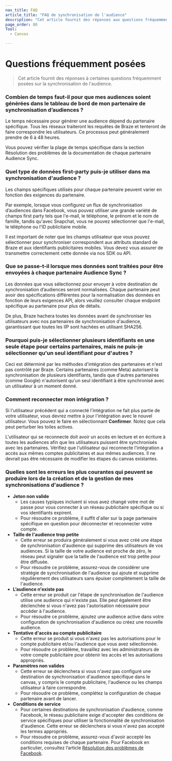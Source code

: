 ```yaml
---
nav_title: FAQ
article_title: "FAQ de synchronisation de l'audience"
description: "Cet article fournit des réponses aux questions fréquemment posées sur la synchronisation de l'audience."
page_order: 80
Tool:
  - Canvas

---
```


# Questions fréquemment posées

> Cet article fournit des réponses à certaines questions fréquemment posées sur la synchronisation de l'audience.

### Combien de temps faut-il pour que mes audiences soient générées dans le tableau de bord de mon partenaire de synchronisation d’audiences ?

Le temps nécessaire pour générer une audience dépend du partenaire spécifique. Tous les réseaux traiteront les requêtes de Braze et tenteront de faire correspondre les utilisateurs. Ce processus peut généralement prendre de 6 à 48 heures.

Vous pouvez vérifier la plage de temps spécifique dans la section Résolution des problèmes de la documentation de chaque partenaire Audience Sync.

### Quel type de données first-party puis-je utiliser dans ma synchronisation d'audience ?

Les champs spécifiques utilisés pour chaque partenaire peuvent varier en fonction des exigences du partenaire. 

Par exemple, lorsque vous configurez un flux de synchronisation d’audiences dans Facebook, vous pouvez utiliser une grande variété de champs first party tels que l'e-mail, le téléphone, le prénom et le nom de famille, tandis qu'avec Snapchat, vous ne pouvez sélectionner que l'e-mail, le téléphone ou l'ID publicitaire mobile. 

Il est important de noter que les champs utilisateur que vous pouvez sélectionner pour synchroniser correspondent aux attributs standard de Braze et aux identifiants publicitaires mobiles. Vous devez vous assurer de transmettre correctement cette donnée via nos SDK ou API. 

### Que se passe-t-il lorsque mes données sont traitées pour être envoyées à chaque partenaire Audience Sync ?

Les données que vous sélectionnez pour envoyer à votre destination de synchronisation d’audiences seront normalisées. Chaque partenaire peut avoir des spécifications différentes pour la normalisation des données en fonction de leurs exigences API, alors veuillez consulter chaque endpoint spécifique au partenaire pour plus de détails.

De plus, Braze hachera toutes les données avant de synchroniser les utilisateurs avec nos partenaires de synchronisation d'audience, garantissant que toutes les IIP sont hachées en utilisant SHA256.

### Pourquoi puis-je sélectionner plusieurs identifiants en une seule étape pour certains partenaires, mais ne puis-je sélectionner qu'un seul identifiant pour d'autres ?

Ceci est déterminé par les méthodes d'intégration des partenaires et n'est pas contrôlé par Braze. Certains partenaires (comme Meta) autorisent la synchronisation de plusieurs identifiants, tandis que d'autres partenaires (comme Google) n'autorisent qu'un seul identifiant à être synchronisé avec un utilisateur à un moment donné.

### Comment reconnecter mon intégration ?

Si l'utilisateur précédent qui a connecté l'intégration ne fait plus partie de votre utilisateur, vous devrez mettre à jour l'intégration avec le nouvel utilisateur. Vous pouvez le faire en sélectionnant **Confirmer**. Notez que cela peut perturber les toiles actives.

L'utilisateur qui se reconnecte doit avoir un accès en lecture et en écriture à toutes les audiences afin que les utilisateurs puissent être synchronisés avec les partenaires. Vérifiez que l'utilisateur qui reconnecte l'intégration a accès aux mêmes comptes publicitaires et aux mêmes audiences. Il ne devrait pas être nécessaire de modifier les étapes du canvas existantes. 

### Quelles sont les erreurs les plus courantes qui peuvent se produire lors de la création et de la gestion de mes synchronisations d'audience ?

- **Jeton non valide**<br>
  - Les causes typiques incluent si vous avez changé votre mot de passe pour vous connecter à un réseau publicitaire spécifique ou si vos identifiants expirent.
  - Pour résoudre ce problème, il suffit d'aller sur la page partenaire spécifique en question pour déconnecter et reconnecter votre compte.
- **Taille de l'audience trop petite**<br>
  - Cette erreur se produira généralement si vous avez créé une étape de synchronisation d'audience qui supprime des utilisateurs de vos audiences. Si la taille de votre audience est proche de zéro, le réseau peut signaler que la taille de l'audience est trop petite pour être diffusée. 
  - Pour résoudre ce problème, assurez-vous de considérer une stratégie de synchronisation de l'audience qui ajoute et supprime régulièrement des utilisateurs sans épuiser complètement la taille de l'audience.
- **L’audience n'existe pas**<br>
  - Cette erreur se produit car l'étape de synchronisation de l'audience utilise une audience qui n'existe pas. Elle peut également être déclenchée si vous n'avez pas l'autorisation nécessaire pour accéder à l'audience. 
  - Pour résoudre ce problème, ajoutez une audience active dans votre configuration de synchronisation d'audience ou créez une nouvelle audience.
- **Tentative d'accès au compte publicitaire**<br>
  - Cette erreur se produit si vous n'avez pas les autorisations pour le compte publicitaire et/ou l'audience que vous avez sélectionnée.
  - Pour résoudre ce problème, travaillez avec les administrateurs de votre compte publicitaire pour obtenir les accès et les autorisations appropriés. 
- **Paramètres non valides**<br>
  - Cette erreur se déclenchera si vous n'avez pas configuré une destination de synchronisation d'audience spécifique dans le canvas, y compris le compte publicitaire, l'audience ou les champs utilisateur à faire correspondre. 
  - Pour résoudre ce problème, complétez la configuration de chaque partenaire avant de lancer.
- **Conditions de service**<br>
  - Pour certaines destinations de synchronisation d'audience, comme Facebook, le réseau publicitaire exige d'accepter des conditions de service spécifiques pour utiliser la fonctionnalité de synchronisation d'audience. Cette erreur se déclenchera si vous n'avez pas accepté les termes appropriés. 
  - Pour résoudre ce problème, assurez-vous d'avoir accepté les conditions requises de chaque partenaire. Pour Facebook en particulier, consultez l’article [Résolution des problèmes de Facebook]({{site.baseurl}}/partners/canvas_steps/facebook_audience_sync/#troubleshooting). 

